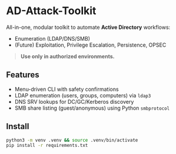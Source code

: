 # AD-Attack-Toolkit

All-in-one, modular toolkit to automate **Active Directory** workflows:
- Enumeration (LDAP/DNS/SMB)
- (Future) Exploitation, Privilege Escalation, Persistence, OPSEC

> **Use only in authorized environments.**

## Features
- Menu-driven CLI with safety confirmations
- LDAP enumeration (users, groups, computers) via `ldap3`
- DNS SRV lookups for DC/GC/Kerberos discovery
- SMB share listing (guest/anonymous) using Python `smbprotocol`

## Install
```bash
python3 -m venv .venv && source .venv/bin/activate
pip install -r requirements.txt